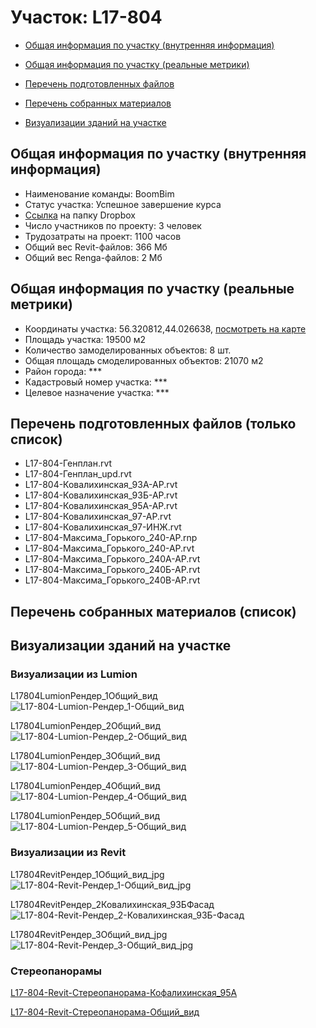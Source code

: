 # Участок: L17-804

* [Общая информация по участку (внутренняя информация)](#Chapter1)

* [Общая информация по участку (реальные метрики)](#Chapter2)

* [Перечень подготовленных файлов](#Chapter3)

* [Перечень собранных материалов](#Chapter4)

* [Визуализации зданий на участке](#Chapter6)

## <a id="Chapter1"></a> Общая информация по участку (внутренняя информация)
+ Наименование команды: BoomBim
+ Статус участка: Успешное завершение курса
+ [Ссылка](https://www.dropbox.com/sh/wvvgv1nw1iqred9/AADsJToYYb2Z9kY597ia1PJua/L17_804?dl=0) на папку Dropbox
+ Число участников по проекту: 3 человек
+ Трудозатраты на проект: 1100 часов
+ Общий вес Revit-файлов: 366 Мб
+ Общий вес Renga-файлов: 2 Мб
## <a id="Chapter2"></a> Общая информация по участку (реальные метрики)
+ Координаты участка: 56.320812,44.026638, [посмотреть на карте](https://yandex.ru/maps/47/nizhny-novgorod/?ll=44.026638%2C56.320812&z=19)
+ Площадь участка: 19500 м2
+ Количество замоделированных объектов: 8 шт.
+ Общая площадь смоделированных объектов: 21070 м2
+ Район города: *** 
+ Кадастровый номер участка: *** 
+ Целевое назначение участка: *** 
## <a id="Chapter3"></a> Перечень подготовленных файлов (только список)
+ L17-804-Генплан.rvt
+ L17-804-Генплан_upd.rvt
+ L17-804-Ковалихинская_93А-АР.rvt
+ L17-804-Ковалихинская_93Б-АР.rvt
+ L17-804-Ковалихинская_95А-АР.rvt
+ L17-804-Ковалихинская_97-АР.rvt
+ L17-804-Ковалихинская_97-ИНЖ.rvt
+ L17-804-Максима_Горького_240-АР.rnp
+ L17-804-Максима_Горького_240-АР.rvt
+ L17-804-Максима_Горького_240А-АР.rvt
+ L17-804-Максима_Горького_240Б-АР.rvt
+ L17-804-Максима_Горького_240В-АР.rvt
## <a id="Chapter4"></a> Перечень собранных материалов (список)
## <a id="Chapter6"></a> Визуализации зданий на участке
### Визуализации из Lumion
L17804LumionРендер_1Общий_вид
![L17-804-Lumion-Рендер_1-Общий_вид](/Images/L17_804/L17-804-Lumion-Рендер_1-Общий_вид_Compressed.jpg)

L17804LumionРендер_2Общий_вид
![L17-804-Lumion-Рендер_2-Общий_вид](/Images/L17_804/L17-804-Lumion-Рендер_2-Общий_вид_Compressed.jpg)

L17804LumionРендер_3Общий_вид
![L17-804-Lumion-Рендер_3-Общий_вид](/Images/L17_804/L17-804-Lumion-Рендер_3-Общий_вид_Compressed.jpg)

L17804LumionРендер_4Общий_вид
![L17-804-Lumion-Рендер_4-Общий_вид](/Images/L17_804/L17-804-Lumion-Рендер_4-Общий_вид_Compressed.jpg)

L17804LumionРендер_5Общий_вид
![L17-804-Lumion-Рендер_5-Общий_вид](/Images/L17_804/L17-804-Lumion-Рендер_5-Общий_вид_Compressed.jpg)

### Визуализации из Revit
L17804RevitРендер_1Общий_вид_jpg
![L17-804-Revit-Рендер_1-Общий_вид_jpg](/Images/L17_804/L17-804-Revit-Рендер_1-Общий_вид_jpg_Compressed.jpg)

L17804RevitРендер_2Ковалихинская_93БФасад
![L17-804-Revit-Рендер_2-Ковалихинская_93Б-Фасад](/Images/L17_804/L17-804-Revit-Рендер_2-Ковалихинская_93Б-Фасад_Compressed.jpg)

L17804RevitРендер_3Общий_вид_jpg
![L17-804-Revit-Рендер_3-Общий_вид_jpg](/Images/L17_804/L17-804-Revit-Рендер_3-Общий_вид_jpg_Compressed.jpg)

### Стереопанорамы
[L17-804-Revit-Стереопанорама-Кофалихинская_95А](https://pano.autodesk.com/pano.html?url=jpgs/2c3875e2-1ff9-489d-a066-6c0627fa65b9&version=2)

[L17-804-Revit-Стереопанорама-Общий_вид](https://pano.autodesk.com/pano.html?url=jpgs/321caff8-0281-46d8-8122-abf5d46dfd0f&version=2)


